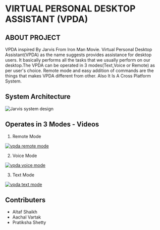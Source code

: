 # VIRTUAL PERSONAL DESKTOP ASSISTANT (VPDA)

## ABOUT PROJECT
VPDA inspired By Jarvis From Iron Man Movie. Virtual Personal Desktop Assistant(VPDA) as the name suggests provides assistance for desktop users. It basically performs all the tasks that we usually perform on our desktop.The VPDA can be operated in 3 modes(Text,Voice or Remote) as per user's choice. Remote mode and easy addition of commands are the things that makes VPDA different from other. Also It Is A Cross Platform System.

## System Architecture

![Jarvis system design](https://lh6.googleusercontent.com/B6mDY44POTyDymPoR-xeqbg1npoJza03aI911VS1cK6z_S5sc9cEPNzCU7MKNmANSZ48LgZg7N4tZLBRYIy-DCqNmNEWIJqN3DS_1WRgKXSvTH7F0_7fN_hCZPADhMlqS-HH8uo9gkw)

## Operates in 3 Modes - Videos

1. Remote Mode

[![vpda remote mode](https://img.youtube.com/vi/RxSuULDya5I/0.jpg)](https://youtu.be/RxSuULDya5I "vpda remote mode")

  
2. Voice Mode

[![vpda voice mode](https://img.youtube.com/vi/-qfaLjPo2LA/0.jpg)](https://youtu.be/-qfaLjPo2LA "vpda voice mode")


3. Text Mode

[![vpda text mode](https://img.youtube.com/vi/sIG-oHJt_ts/0.jpg)](https://youtu.be/sIG-oHJt_ts "vpda text mode")

## Contributers

- Altaf Shaikh
- Aachal Vartak
- Pratiksha Shetty
